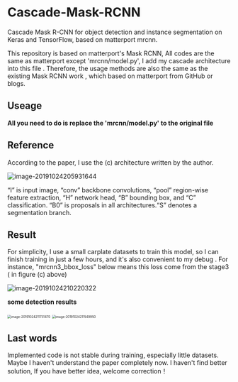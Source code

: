 # Cascade-Mask-RCNN
Cascade Mask R-CNN for object detection and instance segmentation on Keras and TensorFlow, based on matterport mrcnn.

This repository is based on matterport's Mask RCNN,  All codes are the same as matterport except 'mrcnn/model.py',  I add my cascade architecture  into this file . Therefore,  the usage methods are also the same as the existing Mask RCNN work , which based on matterport from GitHub or  blogs.   

## Useage

**All you need to do is replace the 'mrcnn/model.py'  to the original file** 

## Reference

According to the paper, I use the (c) architecture written by the author.

![image-20191024205931644](E:\deeplearning_workspace\Cascade-Mask-RCNN\assets\1.png)

“I” is input image, “conv” backbone convolutions, “pool” region-wise feature extraction, “H”
network head, “B” bounding box, and “C” classification. “B0” is proposals in all architectures.“S” denotes a segmentation branch.

## Result

For simplicity, I use a small carplate datasets to train this model, so I can finish training in just a few hours, and it's also convenient to my debug . For instance,  "mrcnn3_bbox_loss" below means this loss come from the stage3 ( in figure (c) above)

![image-20191024210220322](E:\deeplearning_workspace\Cascade-Mask-RCNN\assets\2.png)

**some detection results** 

<img src="E:\deeplearning_workspace\Cascade-Mask-RCNN\assets\3.png" alt="image-20191024211731470" style="zoom:50%;" />

<img src="E:\deeplearning_workspace\Cascade-Mask-RCNN\assets\4.png" alt="image-20191024211549950" style="zoom:50%;" />

## Last words

Implemented code is not stable during training, especially little datasets.  Maybe I haven't understand the paper  completely  now.  I haven't find better solution, If you have better idea, welcome correction！